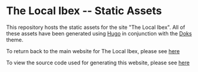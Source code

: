 # The Local Ibex -- Static Assets

This repository hosts the static assets for the site "The Local Ibex".  All of
these assets have been generated using [Hugo](https://gohugo.io/) in conjunction
with the [Doks](https://getdoks.org/) theme.

To return back to the main website for The Local Ibex, please see [here](https://pat-marty.github.io/the-local-ibex/)

To view the source code used for generating this website, please see [here](https://github.com/pat-marty/the-local-ibex-source)